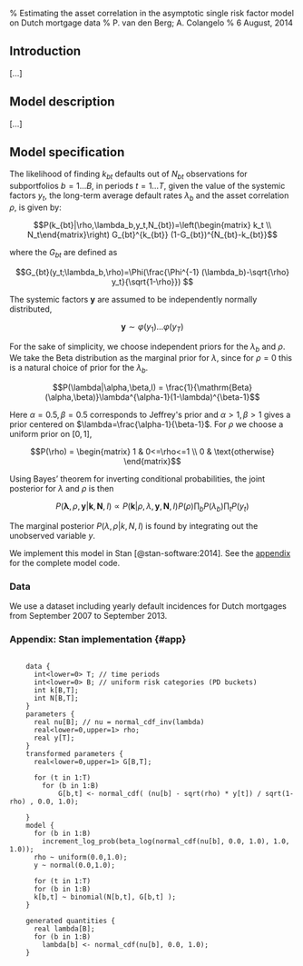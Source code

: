 % Estimating the asset correlation in the asymptotic single risk factor model on Dutch mortgage data
% P. van den Berg; A. Colangelo
% 6 August, 2014

## Introduction
[...]

## Model description
[...]

## Model specification
The likelihood of finding $k_{bt}$ defaults out of $N_{bt}$
observations for subportfolios $b=1\dots B$, in periods $t=1\dots T$, given the value of the systemic factors $y_t$, the long-term average default rates $\lambda_b$ and the asset
correlation $\rho$, is given by:

$$P(k_{bt}|\rho,\lambda_b,y_t,N_{bt})=\left(\begin{matrix} k_t \\ N_t\end{matrix}\right) G_{bt}^{k_{bt}}
(1-G_{bt})^{N_{bt}-k_{bt}}$$ 

where the $G_{bt}$ are defined as

$$G_{bt}(y_t;\lambda_b,\rho)=\Phi(\frac{\Phi^{-1} (\lambda_b)-\sqrt{\rho} y_t}{\sqrt{1-\rho}}) $$

The systemic factors $\mathbf{y}$ are assumed to be independently normally distributed,

$$\mathbf{y}\sim\varphi(y_1)\dots\varphi(y_T)$$

For the sake of simplicity, we choose independent priors for the $\lambda_b$ and $\rho$. We take the Beta distribution as the marginal prior for $\lambda$, since for $\rho=0$ this is a natural choice of prior for the $\lambda_b$.

$$P(\lambda|\alpha,\beta,I) = \frac{1}{\mathrm{Beta}(\alpha,\beta)}\lambda^{\alpha-1}(1-\lambda)^{\beta-1}$$

Here $\alpha=0.5,\beta=0.5$ corresponds to Jeffrey's prior and  $\alpha>1,\beta>1$ gives a prior centered on $\lambda=\frac{\alpha-1}{\beta-1}$. For $\rho$ we choose a uniform prior on $[0,1]$,

$$P(\rho) = \begin{matrix} 1 & 0<=\rho<=1 \\ 0 & \text{otherwise} \end{matrix}$$ 

Using Bayes’ theorem for inverting conditional probabilities, the joint posterior for
$\lambda$ and $\rho$ is then

$$P(\mathbf{\lambda},\rho,\mathbf{y}|\mathbf{k},\mathbf{N},I)\propto P(\mathbf{k}|\rho,\lambda,\mathbf{y},\mathbf{N},I)  P(\rho)\prod_{b} P(\lambda_b) \prod_t P(y_t)$$

The marginal posterior $P(\lambda,\rho|k,N,I)$ is found by integrating out the
unobserved variable $y$.

We implement this model in Stan  [@stan-software:2014]. See the [appendix](#app) for the complete model code.

### Data
We use a dataset including yearly default incidences for Dutch mortgages from September 2007 to September 2013. 

### Appendix: Stan implementation {#app}

~~~{.python}

    data {
      int<lower=0> T; // time periods
      int<lower=0> B; // uniform risk categories (PD buckets)
      int k[B,T];
      int N[B,T];
    }
    parameters {
      real nu[B]; // nu = normal_cdf_inv(lambda)
      real<lower=0,upper=1> rho;
      real y[T];        
    }
    transformed parameters {
      real<lower=0,upper=1> G[B,T];
      
      for (t in 1:T)
      	for (b in 1:B)
      		G[b,t] <- normal_cdf( (nu[b] - sqrt(rho) * y[t]) / sqrt(1-rho) , 0.0, 1.0);
    
    }
    model {
      for (b in 1:B)    	
      	increment_log_prob(beta_log(normal_cdf(nu[b], 0.0, 1.0), 1.0, 1.0));
      rho ~ uniform(0.0,1.0);  
      y ~ normal(0.0,1.0);
      
      for (t in 1:T)
      for (b in 1:B)
      k[b,t] ~ binomial(N[b,t], G[b,t] );
    }
    
    generated quantities {
      real lambda[B];
      for (b in 1:B)
      	lambda[b] <- normal_cdf(nu[b], 0.0, 1.0);
    }
~~~